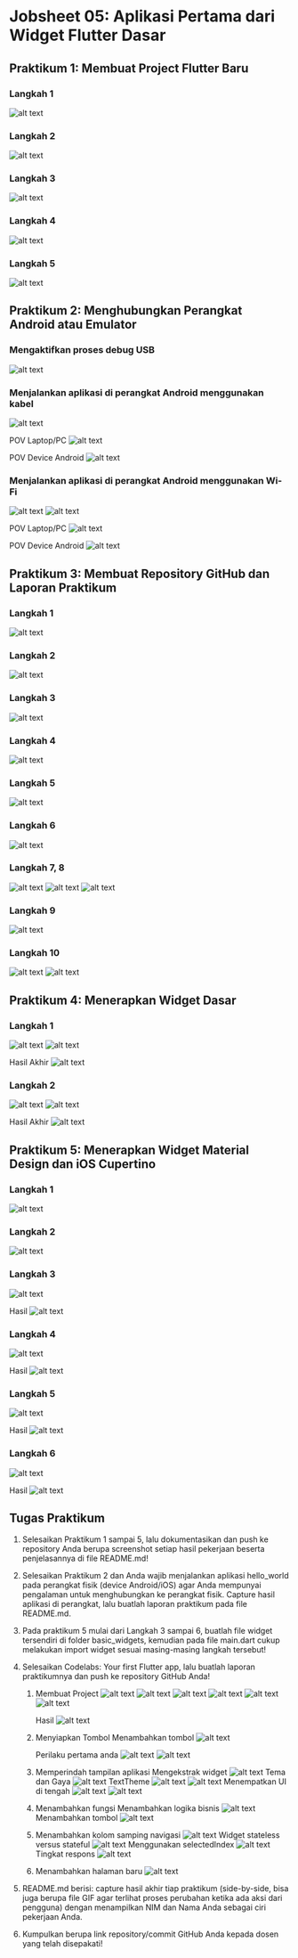 # Jobsheet 05: Aplikasi Pertama dari Widget Flutter Dasar

## Praktikum 1: Membuat Project Flutter Baru

### Langkah 1
![alt text](image.png)

### Langkah 2
![alt text](image-1.png)

### Langkah 3
![alt text](image-2.png)

### Langkah 4
![alt text](image-3.png)

### Langkah 5
![alt text](image-4.png)

## Praktikum 2: Menghubungkan Perangkat Android atau Emulator

### Mengaktifkan proses debug USB
![alt text](image-5.png)

### Menjalankan aplikasi di perangkat Android menggunakan kabel
![alt text](image-6.jpg)

POV Laptop/PC
![alt text](image-6.png)

POV Device Android
![alt text](image-android.jpg)

### Menjalankan aplikasi di perangkat Android menggunakan Wi-Fi
![alt text](image-7.png)
![alt text](image-7andro.jpg)

POV Laptop/PC
![alt text](image-8.png)

POV Device Android
![alt text](image-android2.jpg)

## Praktikum 3: Membuat Repository GitHub dan Laporan Praktikum
### Langkah 1
![alt text](image-9.png)

### Langkah 2
![alt text](image-10.png)

### Langkah 3
![alt text](image-11.png)

### Langkah 4
![alt text](image-12.png)

### Langkah 5
![alt text](image-13.png)

### Langkah 6
![alt text](image-14.png)

### Langkah 7, 8
![alt text](image-15.png)
![alt text](image-16.png)
![alt text](image-17.png)

### Langkah 9
![alt text](image-18.png)

### Langkah 10
![alt text](image-19.png)
![alt text](image-20.png)


## Praktikum 4: Menerapkan Widget Dasar

### Langkah 1
![alt text](image-22.png)
![alt text](image-21.png)

Hasil Akhir
![alt text](image-23.png)

### Langkah 2
![alt text](image-25.png)
![alt text](image-26.png)

Hasil Akhir
![alt text](image-24.png)


## Praktikum 5: Menerapkan Widget Material Design dan iOS Cupertino

### Langkah 1
![alt text](image-28.png)

### Langkah 2
![alt text](image-29.png)

### Langkah 3
![alt text](image-27.png)

Hasil
![alt text](image-30.png)

### Langkah 4
![alt text](image-32.png)

Hasil
![alt text](image-31.png)

### Langkah 5
![alt text](image-34.png)

Hasil
![alt text](image-33.png)

### Langkah 6
![alt text](image-36.png)

Hasil
![alt text](image-35.png)

## Tugas Praktikum

1. Selesaikan Praktikum 1 sampai 5, lalu dokumentasikan dan push ke repository Anda berupa screenshot setiap hasil pekerjaan beserta penjelasannya di file README.md!

2. Selesaikan Praktikum 2 dan Anda wajib menjalankan aplikasi hello_world pada perangkat fisik (device Android/iOS) agar Anda mempunyai pengalaman untuk menghubungkan ke perangkat fisik. Capture hasil aplikasi di perangkat, lalu buatlah laporan praktikum pada file README.md.

3. Pada praktikum 5 mulai dari Langkah 3 sampai 6, buatlah file widget tersendiri di folder basic_widgets, kemudian pada file main.dart cukup melakukan import widget sesuai masing-masing langkah tersebut!

4. Selesaikan Codelabs: Your first Flutter app, lalu buatlah laporan praktikumnya dan push ke repository GitHub Anda!

    1. Membuat Project
    ![alt text](image-37.png)
    ![alt text](image-38.png)
    ![alt text](image-39.png)
    ![alt text](image-40.png)
    ![alt text](image-41.png)
    ![alt text](image-42.png)

        Hasil
    ![alt text](image-43.png)

    2. Menyiapkan Tombol
        Menambahkan tombol
    ![alt text](image-44.png)

        Perilaku pertama anda
    ![alt text](image-45.png)
    ![alt text](image-46.png)

    3. Memperindah tampilan aplikasi
        Mengekstrak widget
        ![alt text](image-49.png)
        Tema dan Gaya
        ![alt text](image-47.png)
        TextTheme
        ![alt text](image-48.png)
        ![alt text](image-50.png)
        Menempatkan UI di tengah
        ![alt text](image-51.png)
        ![alt text](image-52.png)

    4. Menambahkan fungsi
        Menambahkan logika bisnis
        ![alt text](image-53.png)
        Menambahkan tombol
        ![alt text](image-54.png)

    5. Menambahkan kolom samping navigasi
        ![alt text](image-55.png)
        Widget stateless versus stateful
        ![alt text](image-56.png)
        Menggunakan selectedIndex
        ![alt text](image-57.png)
        Tingkat respons
        ![alt text](image-58.png)

    6. Menambahkan halaman baru
        ![alt text](image-59.png)
    

5. README.md berisi: capture hasil akhir tiap praktikum (side-by-side, bisa juga berupa file GIF agar terlihat proses perubahan ketika ada aksi dari pengguna) dengan menampilkan NIM dan Nama Anda sebagai ciri pekerjaan Anda.

6. Kumpulkan berupa link repository/commit GitHub Anda kepada dosen yang telah disepakati!